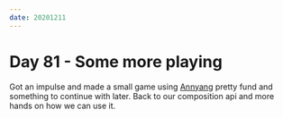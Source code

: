 ```yaml
---
date: 20201211
---
```

# Day 81 - Some more playing

Got an impulse and made a small game using [Annyang](https://www.talater.com/annyang/) pretty fund and something to continue with later.
Back to our composition api and more hands on how we can use it.
